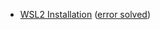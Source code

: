 - [WSL2 Installation](https://docs.microsoft.com/en-us/windows/wsl/install-win10#manual-installation-steps) ([error solved](https://github.com/microsoft/WSL/issues/4299#issuecomment-678650491))
<!--
Late 2018 - Windows Subsystem for Linux (WSL) still doesn't seem ready for prime time.

- Having trouble with external drives [not being mounted](https://github.com/Microsoft/WSL/issues/1131) in WSL
- Display of tmux status bar gets duplicated up the screen sometimes
- (Perhaps unsuprisingly) window's software cannot use WSL applications, e.g. "[PyCharm using WSL's git?](https://intellij-support.jetbrains.com/hc/en-us/community/posts/115000176290-Pycharm-using-WSL-s-git-)" (third-party solutions are suggested, but instead I just install [git for windows](https://github.com/Microsoft/WSL/issues/1131) locally which uses MINGW)

Setting up WSL with zsh, tmux etc: [WSL setup](https://jessicadeen.com/tech/microsoft/badass-terminal-fcu-wsl-edition-oh-my-zsh-powerlevel9k-tmux-and-more/).
-->
